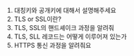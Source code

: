 1. 대칭키와 공개키에 대해서 설명해주세요
2. TLS or SSL이란?
3. TLS, SSL의 핸드셰이크 과정을 알려줘
4. TLS, SLL 레코드는 어떻게 이루어져 있는가
5. HTTPS 통신 과정을 알려줘요

